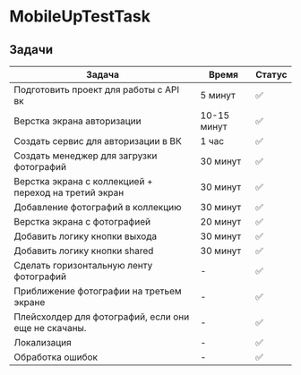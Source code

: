 # MobileUpTestTask

## Задачи

| Задача | Время | Статус |
|---|---|--|
| Подготовить проект для работы с API вк| 5 минут | ✅ |
| Верстка экрана авторизации | 10-15 минут | ✅ |
| Создать сервис для авторизации в ВК | 1 час | ✅ |
| Создать менеджер для загрузки фотографий | 30 минут | ✅ |
| Верстка экрана с коллекцией + переход на третий экран | 30 минут | ✅ |
| Добавление фотографий в коллекцию | 30 минут | ✅ |
| Верстка экрана с фотографией | 20 минут | ✅ |
| Добавить логику кнопки выхода | 30 минут | ✅ |
| Добавить логику кнопки shared | 30 минут | ✅ |
| Сделать горизонтальную ленту фотографий | - | ✅ |
| Приближение фотографии на третьем экране | - | ✅ |
| Плейсхолдер для фотографий, если они еще не скачаны. | - | ✅ |
| Локализация | - | ✅ |
| Обработка ошибок | - | ✅ |




